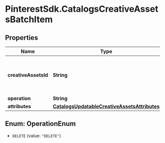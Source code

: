 # PinterestSdk.CatalogsCreativeAssetsBatchItem

## Properties

Name | Type | Description | Notes
------------ | ------------- | ------------- | -------------
**creativeAssetsId** | **String** | The catalog creative assets id in the merchant namespace | 
**operation** | **String** |  | 
**attributes** | [**CatalogsUpdatableCreativeAssetsAttributes**](CatalogsUpdatableCreativeAssetsAttributes.md) |  | 



## Enum: OperationEnum


* `DELETE` (value: `"DELETE"`)




